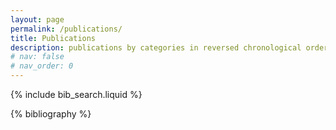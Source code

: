 ```yaml
---
layout: page
permalink: /publications/
title: Publications
description: publications by categories in reversed chronological order. generated by jekyll-scholar.
# nav: false
# nav_order: 0
---
```


<!-- _pages/publications.md -->

<!-- Bibsearch Feature -->

{% include bib_search.liquid %}

<div class="publications">

{% bibliography %}

</div>
